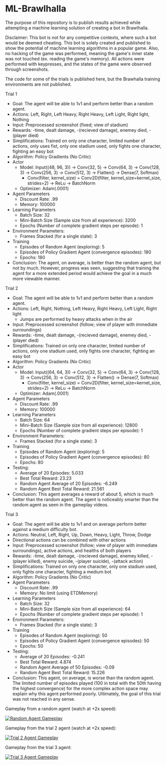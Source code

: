 # ML-Brawlhalla
The purpose of this repository is to publish results achieved while attempting a machine learning solution of creating a bot in Brawlhalla.

Disclaimer: This bot is not for any competitive contexts, where such a bot would be deemed cheating. This bot is solely created and published to show the potential of machine learning algorithms in a popular game. Also, no hacking of the game was performed, meaning the game's inner state was not touched (ex. reading the game's memory). All actions were performed with keypresses, and the states of the game were observed through screenshots.

The code for some of the trials is published here, but the Brawhalla training environments are not published.

Trial 1
- Goal: The agent will be able to 1v1 and perform better than a random agent.
- Actions: Left, Right, Left Heavy, Right Heavy, Left Light, Right light, Nothing
- Input: Preprocessed screenshot (fixed; view of stadium)
- Rewards: -time, dealt damage, -(recieved damage), enemey died, -(player died)
- Simplifications: Trained on only one character, limited number of actions, only uses fist, only one stadium used, only fights one character, fighting an easy bot
- Algorithm: Policy Gradients (No Critic)
- Actor
  - Model: Input((48, 96, 3)) -> Conv(32, 5) -> Conv(64, 3) -> Conv(128, 3) -> Conv(256, 3) -> Conv(512, 3) -> Flatten() -> Dense(7, Softmax)
    - Conv(filter, kernel_size) = Conv2D(filter, kernel_size=kernel_size, strides=2) -> ReLu -> BatchNorm 
  - Optimizer: Adam(.0001)
- Agent Parameters
  - Discount Rate: .99
  - Memory: 100000
- Learning Parameters
  - Batch Size: 32
  - Mini-Batch Size (Sample size from all experience): 3200
  - Epochs (Number of complete gradient steps per episode): 1
- Environment Parameters:
  - Frames Stacked (for a single state): 3
- Training
  - Episodes of Random Agent (exploring): 5
  - Episodes of Policy Gradient Agent (convergence episodes): 180
  - Epochs: 180
- Conclusion: The agent, on average, is better than the random agent, but not by much. However, progress was seen, suggesting that training the agent for a more extended period would achieve the goal in a much more viewable manner.

Trial 2
- Goal: The agent will be able to 1v1 and perform better than a random agent.
- Actions: Left, Right, Nothing, Left Heavy, Right Heavy, Left Light, Right light
  - Jumps are performed by heavy attacks when in the air
- Input: Preprocessed screenshot (follow; view of player with immediate surroundings)
- Rewards: -time, dealt damage, -(recieved damage), enemey died, -(player died)
- Simplifications: Trained on only one character, limited number of actions, only one stadium used, only fights one character, fighting an easy bot
- Algorithm: Policy Gradients (No Critic)
- Actor
  - Model: Input((64, 64, 3)) -> Conv(32, 5) -> Conv(64, 3) -> Conv(128, 3) -> Conv(256, 3) -> Conv(512, 3) -> Flatten() -> Dense(7, Softmax)
    - Conv(filter, kernel_size) = Conv2D(filter, kernel_size=kernel_size, strides=2) -> ReLu -> BatchNorm 
  - Optimizer: Adam(.0001)
- Agent Parameters
  - Discount Rate: .99
  - Memory: 100000
- Learning Parameters
  - Batch Size: 64
  - Mini-Batch Size (Sample size from all experience): 12800
  - Epochs (Number of complete gradient steps per episode): 1
- Environment Parameters:
  - Frames Stacked (for a single state): 3
- Training
  - Episodes of Random Agent (exploring): 5
  - Episodes of Policy Gradient Agent (convergence episodes): 80
  - Epochs: 80
- Testing:
  - Average of 20 Episodes: 5.033
  - Best Total Reward: 23.23
  - Random Agent Average of 20 Episodes: -6.249
  - Random Agent Best Total Reward: 21.561
- Conclusion: This agent averages a reward of about 5, which is much better than the random agent. The agent is noticeably smarter than the random agent as seen in the gameplay videos.

Trial 3
 - Goal: The agent will be able to 1v1 and on average perform better against a medium difficulty bot.
 - Actions: Neutral, Left, Right, Up, Down, Heavy, Light, Throw, Dodge
  - Directional actions can be combined with other actions
 - Input: Preprocessed screenshot (follow; view of player with immediate surroundings), active actions, and healths of both players
 - Rewards: -time, dealt damage, -(recieved damage), enemey killed, -(player killed), enemy suicide, -(player suicide), -(attack action)
 - Simplifications: Trained on only one character, only one stadium used, only fights one character, fighting a medium bot
 - Algorithm: Policy Gradients (No Critic)
- Agent Parameters
  - Discount Rate: .99
  - Memory: No limit (using ETDMemory)
- Learning Parameters
  - Batch Size: 32
  - Mini-Batch Size (Sample size from all experience): 64
  - Epochs (Number of complete gradient steps per episode): 1
- Environment Parameters:
  - Frames Stacked (for a single state): 3
- Training
  - Episodes of Random Agent (exploring): 50
  - Episodes of Policy Gradient Agent (convergence episodes): 50
  - Epochs: 50
- Testing:
  - Average of 20 Episodes: -0.241
  - Best Total Reward: 4.874
  - Random Agent Average of 50 Episodes: -0.09
  - Random Agent Best Total Reward: 15.226
- Conclusion: This agent, on average, is worse than the random agent. The limited number of episodes played (100 in total with the 50th having the highest convergence) for the more complex action space may explain why this agent performed poorly. Ultimately, the goal of this trial was not reached in any sense.

Gameplay from a random agent (watch at +2x speed):

[![Random Agent Gameplay](https://img.youtube.com/vi/276vlZKAxcQ/0.jpg)](https://youtu.be/276vlZKAxcQ)

Gameplay from the trial 2 agent (watch at +2x speed):

[![Trial 2 Agent Gameplay](https://img.youtube.com/vi/0AEZq08cpEo/0.jpg)](https://youtu.be/0AEZq08cpEo)

Gameplay from the trial 3 agent:

[![Trial 3 Agent Gameplay](https://img.youtube.com/vi/LYZ-LCBU9aU/0.jpg)](https://youtu.be/LYZ-LCBU9aU)

